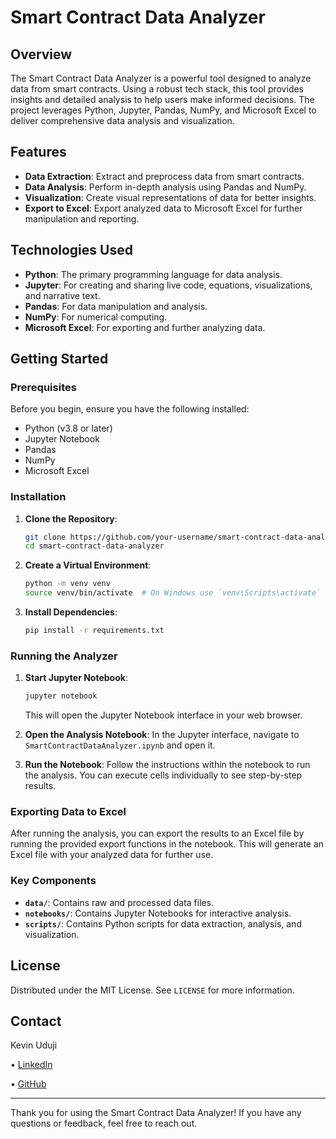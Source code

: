 # Smart Contract Data Analyzer

## Overview

The Smart Contract Data Analyzer is a powerful tool designed to analyze data from smart contracts. Using a robust tech stack, this tool provides insights and detailed analysis to help users make informed decisions. The project leverages Python, Jupyter, Pandas, NumPy, and Microsoft Excel to deliver comprehensive data analysis and visualization.

## Features

- **Data Extraction**: Extract and preprocess data from smart contracts.
- **Data Analysis**: Perform in-depth analysis using Pandas and NumPy.
- **Visualization**: Create visual representations of data for better insights.
- **Export to Excel**: Export analyzed data to Microsoft Excel for further manipulation and reporting.

## Technologies Used

- **Python**: The primary programming language for data analysis.
- **Jupyter**: For creating and sharing live code, equations, visualizations, and narrative text.
- **Pandas**: For data manipulation and analysis.
- **NumPy**: For numerical computing.
- **Microsoft Excel**: For exporting and further analyzing data.

## Getting Started

### Prerequisites

Before you begin, ensure you have the following installed:

- Python (v3.8 or later)
- Jupyter Notebook
- Pandas
- NumPy
- Microsoft Excel

### Installation

1. **Clone the Repository**:
    ```bash
    git clone https://github.com/your-username/smart-contract-data-analyzer.git
    cd smart-contract-data-analyzer
    ```

2. **Create a Virtual Environment**:
    ```bash
    python -m venv venv
    source venv/bin/activate  # On Windows use `venv\Scripts\activate`
    ```

3. **Install Dependencies**:
    ```bash
    pip install -r requirements.txt
    ```

### Running the Analyzer

1. **Start Jupyter Notebook**:
    ```bash
    jupyter notebook
    ```

    This will open the Jupyter Notebook interface in your web browser.

2. **Open the Analysis Notebook**:
    In the Jupyter interface, navigate to `SmartContractDataAnalyzer.ipynb` and open it.

3. **Run the Notebook**:
    Follow the instructions within the notebook to run the analysis. You can execute cells individually to see step-by-step results.

### Exporting Data to Excel

After running the analysis, you can export the results to an Excel file by running the provided export functions in the notebook. This will generate an Excel file with your analyzed data for further use.

### Key Components

- **`data/`**: Contains raw and processed data files.
- **`notebooks/`**: Contains Jupyter Notebooks for interactive analysis.
- **`scripts/`**: Contains Python scripts for data extraction, analysis, and visualization.

## License

Distributed under the MIT License. See `LICENSE` for more information.

## Contact

Kevin Uduji

• [LinkedIn](https://www.linkedin.com/in/kevinuduji/)

• [GitHub](https://github.com/kevinuduji)

---

Thank you for using the Smart Contract Data Analyzer! If you have any questions or feedback, feel free to reach out.
